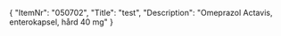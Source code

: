 {
  "ItemNr": "050702",
  "Title": "test",
  "Description": "Omeprazol Actavis, enterokapsel, hård 40 mg"
}